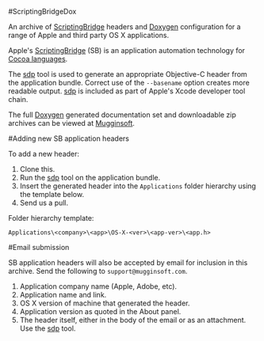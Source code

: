 #ScriptingBridgeDox

An archive of [ScriptingBridge][scriptingbridge] headers and [Doxygen][doxygen] configuration for a range of Apple and third party OS X applications.

Apple's [ScriptingBridge][scriptingbridge] (SB) is an application automation technology for [Cocoa languages][cocoa-languages].

The [sdp][sdp] tool is used to generate an appropriate Objective-C header from the application bundle. Correct use of the `--basename` option creates more readable output. [sdp][sdp] is included as part of Apple's Xcode developer tool chain.

The full [Doxygen][doxygen] generated documentation set and downloadable zip archives can be viewed at [Mugginsoft][mugginsoft].

#Adding new SB application headers

To add a new header:

1. Clone this.
2. Run the [sdp][sdp] tool on the application bundle.
3. Insert the generated header into the `Applications` folder hierarchy using the template below.
4. Send us a pull.

Folder hierarchy template:

`Applications\<company>\<app>\OS-X-<ver>\<app-ver>\<app.h>`

#Email submission

SB application headers will also be accepted by email for inclusion in this archive. Send the following to `support@mugginsoft.com`.

1. Application company name (Apple, Adobe, etc).
2. Application name and link.
3. OS X version of machine that generated the header.
4. Application version as quoted in the About panel.
5. The header itself, either in the body of the email or as an attachment. Use the [sdp][sdp] tool.

[cocoa-languages]:http://en.wikipedia.org/wiki/Cocoa_(API)#Implementations_and_Bindings

[scriptingbridge]:https://developer.apple.com/library/mac/#documentation/Cocoa/Conceptual/ScriptingBridgeConcepts/Introduction/Introduction.html

[sdp]:https://developer.apple.com/library/mac/#documentation/Cocoa/Conceptual/ScriptingBridgeConcepts/UsingScriptingBridge/UsingScriptingBridge.html

[doxygen]:http://doxygen.org

[mugginsoft]:http://www.mugginsoft.com/kosmictask/ScriptingBridge


